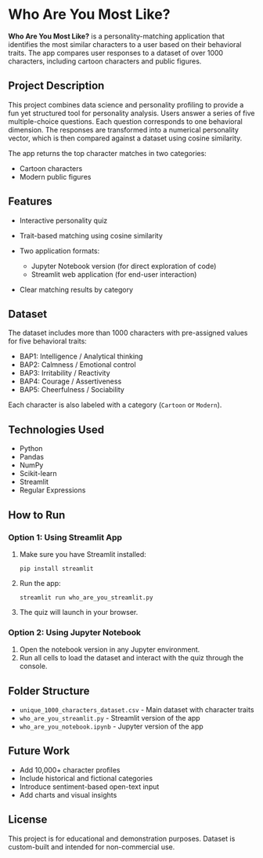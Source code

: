 # Who Are You Most Like?

**Who Are You Most Like?** is a personality-matching application that identifies the most similar characters to a user based on their behavioral traits. The app compares user responses to a dataset of over 1000 characters, including cartoon characters and public figures.

## Project Description

This project combines data science and personality profiling to provide a fun yet structured tool for personality analysis. Users answer a series of five multiple-choice questions. Each question corresponds to one behavioral dimension. The responses are transformed into a numerical personality vector, which is then compared against a dataset using cosine similarity.

The app returns the top character matches in two categories:

* Cartoon characters
* Modern public figures

## Features

* Interactive personality quiz
* Trait-based matching using cosine similarity
* Two application formats:

  * Jupyter Notebook version (for direct exploration of code)
  * Streamlit web application (for end-user interaction)
* Clear matching results by category

## Dataset

The dataset includes more than 1000 characters with pre-assigned values for five behavioral traits:

* BAP1: Intelligence / Analytical thinking
* BAP2: Calmness / Emotional control
* BAP3: Irritability / Reactivity
* BAP4: Courage / Assertiveness
* BAP5: Cheerfulness / Sociability

Each character is also labeled with a category (`Cartoon` or `Modern`).

## Technologies Used

* Python
* Pandas
* NumPy
* Scikit-learn
* Streamlit
* Regular Expressions

## How to Run

### Option 1: Using Streamlit App

1. Make sure you have Streamlit installed:

   ```
   pip install streamlit
   ```

2. Run the app:

   ```
   streamlit run who_are_you_streamlit.py
   ```

3. The quiz will launch in your browser.

### Option 2: Using Jupyter Notebook

1. Open the notebook version in any Jupyter environment.
2. Run all cells to load the dataset and interact with the quiz through the console.

## Folder Structure

* `unique_1000_characters_dataset.csv` - Main dataset with character traits
* `who_are_you_streamlit.py` - Streamlit version of the app
* `who_are_you_notebook.ipynb` - Jupyter version of the app

## Future Work

* Add 10,000+ character profiles
* Include historical and fictional categories
* Introduce sentiment-based open-text input
* Add charts and visual insights

## License

This project is for educational and demonstration purposes. Dataset is custom-built and intended for non-commercial use.
